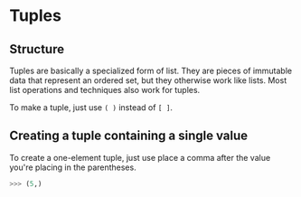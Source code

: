 # Tuples

## Structure

Tuples are basically a specialized form of list. They are pieces of immutable data that represent an ordered set, but
they otherwise work like lists. Most list operations and techniques also work for tuples.

To make a tuple, just use `( )` instead of `[ ]`.

## Creating a tuple containing a single value

To create a one-element tuple, just use place a comma after the value you're placing in the parentheses.

```python
>>> (5,)
```